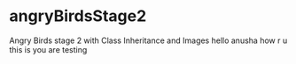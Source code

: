 # angryBirdsStage2
Angry Birds stage 2 with Class Inheritance and Images
hello anusha 
how r u 
this is you are testing

